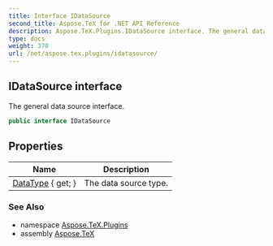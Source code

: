 ```yaml
---
title: Interface IDataSource
second_title: Aspose.TeX for .NET API Reference
description: Aspose.TeX.Plugins.IDataSource interface. The general data source interface
type: docs
weight: 370
url: /net/aspose.tex.plugins/idatasource/
---
```

## IDataSource interface

The general data source interface.

```csharp
public interface IDataSource
```

## Properties

| Name | Description |
| --- | --- |
| [DataType](../../aspose.tex.plugins/idatasource/datatype/) { get; } | The data source type. |

### See Also

* namespace [Aspose.TeX.Plugins](../../aspose.tex.plugins/)
* assembly [Aspose.TeX](../../)



